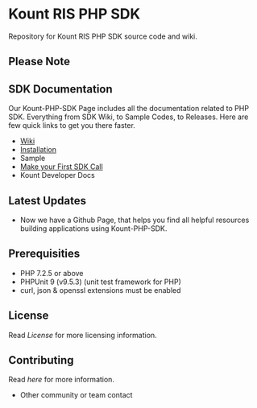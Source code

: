# Kount RIS PHP SDK 
Repository for Kount RIS PHP SDK source code and wiki.

## Please Note

## SDK Documentation
Our Kount-PHP-SDK Page includes all the documentation related to PHP SDK. Everything from SDK Wiki, to Sample Codes, to Releases. Here are few quick links to get you there faster.
* [Wiki](https://github.com/Kount/kount-ris-php-sdk/wiki)
* [Installation](https://github.com/Kount/kount-ris-php-sdk/wiki/Installation)
* Sample
* [Make your First SDK Call](https://github.com/Kount/kount-ris-php-sdk/wiki/Example-Usage)
* Kount Developer Docs

## Latest Updates
* Now we have a Github Page, that helps you find all helpful resources building applications using Kount-PHP-SDK.

## Prerequisities
* PHP 7.2.5 or above
* PHPUnit 9 (v9.5.3) (unit test framework for PHP)
* curl, json & openssl extensions must be enabled

## License
Read *License* for more licensing information.

## Contributing
Read *here* for more information.
* Other community or team contact
